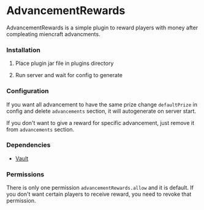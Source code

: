# AdvancementRewards

AdvancementRewards is a simple plugin to reward players with money after compleating miencraft advancments.

### Installation

1. Place plugin jar file in plugins directory

2. Run server and wait for config to generate

### Configuration

If you want all advancement to have the same prize change `defaultPrize` in config and delete `advancements` section, it will autogenerate on server start.

If you don't want to give a reward for specific advancement, just remove it from `advancements` section.

### Dependencies

* [Vault](https://github.com/milkbowl/Vault) 

### Permissions

There is only one permission `advancementRewards.allow` and it is default. If you don't want certain players to receive reward, you need to revoke that permission.